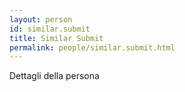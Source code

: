 ```yaml
---
layout: person
id: similar.submit
title: Similar Submit
permalink: people/similar.submit.html
---
```


Dettagli della persona